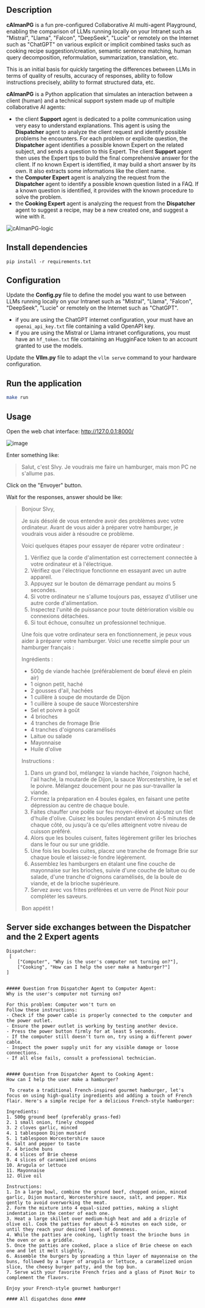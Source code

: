 ## Description

**cAImanPG** is a fun pre-configured Collaborative AI multi-agent Playground, enabling the comparison of LLMs running locally on your Intranet such as "Mistral", "Llama", "Falcon", "DeepSeek", "Lucie" or remotely on the Internet such as "ChatGPT" on various explicit or implicit combined tasks such as cooking recipe suggestion/creation, semantic sentence matching, human query decomposition, reformulation, summarization, translation, etc.

This is an initial basis for quickly targeting the differences between LLMs in terms of quality of results, accuracy of responses, ability to follow instructions precisely, ability to format structured data, etc.

**cAImanPG** is a Python application that simulates an interaction between a client (human) and a technical support system made up of multiple collaborative AI agents:
- the client **Support** agent is dedicated to a polite communication using very easy to understand explanations. This agent is using the **Dispatcher** agent to analyze the client request and identify possible problems he encounters. For each problem or explicite question, the **Dispatcher** agent identifies a possible known Expert on the related subject, and sends a question to this Expert. The client **Support** agent then uses the Expert tips to build the final comprehensive answer for the client. If no known Expert is identified, it may build a short answer by its own. It also extracts some informations like the client name.
- the **Computer Expert** agent is analyzing the request from the **Dispatcher** agent to identify a possible known question listed in a FAQ. If a known question is identified, it provides with the known procedure to solve the problem.
- the **Cooking Expert** agent is analyzing the request from the **Dispatcher** agent to suggest a recipe, may be a new created one, and suggest a wine with it.

![cAImanPG-logic](https://github.com/user-attachments/assets/6bee2747-c2d7-42b9-8df8-8489040b1cea)


## Install dependencies
```
pip install -r requirements.txt
```

## Configuration

Update the **Config.py** file to define the model you want to use between LLMs running locally on your Intranet such as "Mistral", "Llama", "Falcon", "DeepSeek", "Lucie" or remotely on the Internet such as "ChatGPT".
- if you are using the ChatGPT internet configuration, your must have an ```openai_api_key.txt``` file containing a valid OpenAPI key.
- if you are using the Mistral or Llama intranet configurations, you must have an ```hf_token.txt``` file containing an HugginFace token to an account granted to use the models.

Update the **Vllm.py** file to adapt the ```vllm serve``` command to your hardware configuration.

## Run the application

```bash
make run
```

## Usage

Open the web chat interface:
http://127.0.0.1:8000/

![image](https://github.com/user-attachments/assets/7e8fd2c2-8ede-4308-8937-e1768a1f0a77)

Enter something like:

> Salut, c'est Slvy. Je voudrais me faire un hamburger, mais mon PC ne s'allume pas.

Click on the "Envoyer" button.

Wait for the responses, answer should be like:

> Bonjour Slvy,
> 
> Je suis désolé de vous entendre avoir des problèmes avec votre ordinateur. Avant de vous aider à préparer votre hamburger, je voudrais vous aider à résoudre ce problème.
> 
> Voici quelques étapes pour essayer de réparer votre ordinateur :
> 
> 1. Vérifiez que la corde d'alimentation est correctement connectée à votre ordinateur et à l'électrique.
> 2. Vérifiez que l'électrique fonctionne en essayant avec un autre appareil.
> 3. Appuyez sur le bouton de démarrage pendant au moins 5 secondes.
> 4. Si votre ordinateur ne s'allume toujours pas, essayez d'utiliser une autre corde d'alimentation.
> 5. Inspectez l'unité de puissance pour toute détérioration visible ou connexions détachées.
> 6. Si tout échoue, consultez un professionnel technique.
> 
> Une fois que votre ordinateur sera en fonctionnement, je peux vous aider à préparer votre hamburger. Voici une recette simple pour un hamburger français :
> 
> Ingrédients :
> 
> * 500g de viande hachée (préférablement de bœuf élevé en plein air)
> * 1 oignon petit, haché
> * 2 gousses d'ail, hachées
> * 1 cuillère à soupe de moutarde de Dijon
> * 1 cuillère à soupe de sauce Worcestershire
> * Sel et poivre à goût
> * 4 brioches
> * 4 tranches de fromage Brie
> * 4 tranches d'oignons caramélisés
> * Laitue ou salade
> * Mayonnaise
> * Huile d'olive
> 
> Instructions :
> 
> 1. Dans un grand bol, mélangez la viande hachée, l'oignon haché, l'ail haché, la moutarde de Dijon, la sauce Worcestershire, le sel et le poivre. Mélangez doucement pour ne pas sur-travailler la viande.
> 2. Formez la préparation en 4 boules égales, en faisant une petite dépression au centre de chaque boule.
> 3. Faites chauffer une poêle sur feu moyen-élevé et ajoutez un filet d'huile d'olive. Cuisez les boules pendant environ 4-5 minutes de chaque côté, ou jusqu'à ce qu'elles atteignent votre niveau de cuisson préféré.
> 4. Alors que les boules cuisent, faites légèrement griller les brioches dans le four ou sur une griddle.
> 5. Une fois les boules cuites, placez une tranche de fromage Brie sur chaque boule et laissez-le fondre légèrement.
> 6. Assemblez les hamburgers en étalant une fine couche de mayonnaise sur les brioches, suivie d'une couche de laitue ou de salade, d'une tranche d'oignons caramélisés, de la boule de viande, et de la brioche supérieure.
> 7. Servez avec vos frites préférées et un verre de Pinot Noir pour compléter les saveurs.
> 
> Bon appétit !

## Server side exchanges between the Dispatcher and the 2 Expert agents
```
Dispatcher:
 [
    ["Computer", "Why is the user's computer not turning on?"],
    ["Cooking", "How can I help the user make a hamburger?"]
]


##### Question from Dispatcher Agent to Computer Agent:
Why is the user's computer not turning on?

For this problem: Computer won't turn on
Follow these instructions:
- Check if the power cable is properly connected to the computer and the power outlet.
- Ensure the power outlet is working by testing another device.
- Press the power button firmly for at least 5 seconds.
- If the computer still doesn't turn on, try using a different power cable.
- Inspect the power supply unit for any visible damage or loose connections.
- If all else fails, consult a professional technician.


##### Question from Dispatcher Agent to Cooking Agent:
How can I help the user make a hamburger?

 To create a traditional French-inspired gourmet hamburger, let's focus on using high-quality ingredients and adding a touch of French flair. Here's a simple recipe for a delicious French-style hamburger:

Ingredients:
1. 500g ground beef (preferably grass-fed)
2. 1 small onion, finely chopped
3. 2 cloves garlic, minced
4. 1 tablespoon Dijon mustard
5. 1 tablespoon Worcestershire sauce
6. Salt and pepper to taste
7. 4 brioche buns
8. 4 slices of Brie cheese
9. 4 slices of caramelized onions
10. Arugula or lettuce
11. Mayonnaise
12. Olive oil

Instructions:
1. In a large bowl, combine the ground beef, chopped onion, minced garlic, Dijon mustard, Worcestershire sauce, salt, and pepper. Mix gently to avoid overworking the meat.
2. Form the mixture into 4 equal-sized patties, making a slight indentation in the center of each one.
3. Heat a large skillet over medium-high heat and add a drizzle of olive oil. Cook the patties for about 4-5 minutes on each side, or until they reach your desired level of doneness.
4. While the patties are cooking, lightly toast the brioche buns in the oven or on a griddle.
5. Once the patties are cooked, place a slice of Brie cheese on each one and let it melt slightly.
6. Assemble the burgers by spreading a thin layer of mayonnaise on the buns, followed by a layer of arugula or lettuce, a caramelized onion slice, the cheesy burger patty, and the top bun.
7. Serve with your favorite French fries and a glass of Pinot Noir to complement the flavors.

Enjoy your French-style gourmet hamburger!

#### All dispatches done ####
```
